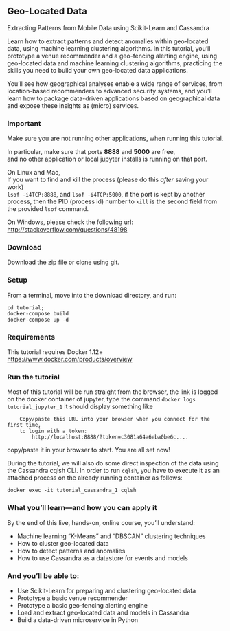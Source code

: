## Geo-Located Data
Extracting Patterns from Mobile Data using Scikit-Learn and Cassandra

Learn how to extract patterns and detect anomalies within geo-located data, using machine learning clustering algorithms. In this tutorial, you’ll prototype a venue recommender and a geo-fencing alerting engine, using geo-located data and machine learning clustering algorithms, practicing the skills you need to build your own geo-located data applications.

You’ll see how geographical analyses enable a wide range of services, from location-based recommenders to advanced security systems, and you’ll learn how to package data-driven applications based on geographical data and expose these insights as (micro) services.

### Important
Make sure you are not running other applications, when running this tutorial.

In particular,
make sure that ports **8888** and **5000** are free,   
and no other application or local jupyter installs is running on that port.

On Linux and Mac,  
If you want to find and kill the process (please do this *after* saving your work)  
`lsof -i4TCP:8888`, and `lsof -i4TCP:5000`, if the port is kept by another process, then the PID (process id) number to `kill` is the second field from the provided `lsof` command.

On Windows, please check the following url:  http://stackoverflow.com/questions/48198

### Download
Download the zip file or clone using git.

### Setup
From a terminal, move into the download directory, and run:  

``` 
cd tutorial; 
docker-compose build
docker-compose up -d 
```

### Requirements
This tutorial requires Docker 1.12+
https://www.docker.com/products/overview

### Run the tutorial
Most of this tutorial will be run straight from the browser,
the link is logged on the docker container of jupyter, type the command `docker logs tutorial_jupyter_1`
it should display something like
```
    Copy/paste this URL into your browser when you connect for the first time,
    to login with a token:
        http://localhost:8888/?token=c3081a64a6eba0be6c....
```
copy/paste it in your browser to start.
You are all set now!

During the tutorial, we will also do some direct inspection of the data using the Cassandra cqlsh CLI.
In order to run `cqlsh`, you have to execute it as an attached process on the already running container as follows:

`docker exec -it tutorial_cassandra_1 cqlsh`

### What you’ll learn—and how you can apply it

By the end of this live, hands-on, online course, you’ll understand:

- Machine learning “K-Means” and “DBSCAN” clustering techniques
- How to cluster geo-located data
- How to detect patterns and anomalies
- How to use Cassandra as a datastore for events and models


### And you’ll be able to:

- Use Scikit-Learn for preparing and clustering geo-located data
- Prototype a basic venue recommender
- Prototype a basic geo-fencing alerting engine
- Load and extract geo-located data and models in Cassandra
- Build a data-driven microservice in Python
